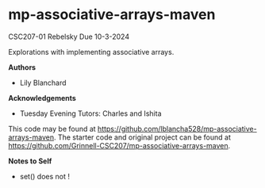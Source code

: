 # mp-associative-arrays-maven

CSC207-01 Rebelsky
Due 10-3-2024

Explorations with implementing associative arrays.

**Authors**

* Lily Blanchard

**Acknowledgements**

* Tuesday Evening Tutors: Charles and Ishita

This code may be found at <https://github.com/lblancha528/mp-associative-arrays-maven>.
The starter code and original project can be found at <https://github.com/Grinnell-CSC207/mp-associative-arrays-maven>.

**Notes to Self**

* set() does not !
